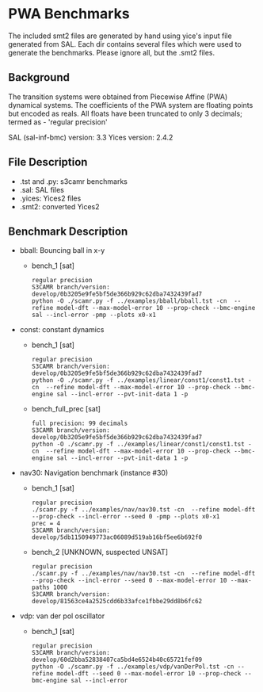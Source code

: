 # PWA Benchmarks

The included smt2 files are generated by hand using yice's input file
generated from SAL. Each dir contains several files which were used
to generate the benchmarks. Please ignore all, but the .smt2 files.

## Background

The transition systems were obtained from Piecewise Affine (PWA)
dynamical systems. The coefficients of the PWA system are floating
points but encoded as reals.
All floats have been truncated to only 3 decimals; termed as -
'regular precision'

SAL (sal-inf-bmc) version: 3.3
Yices version: 2.4.2


## File Description

- .tst and .py: s3camr benchmarks
- .sal: SAL files
- .yices: Yices2 files
- .smt2: converted Yices2


## Benchmark Description


- bball:
    Bouncing ball in x-y

    - bench_1 [sat]

        ```
        regular precision
        S3CAMR branch/version: develop/0b3205e9fe5bf5de366b929c62dba7432439fad7
        python -O ./scamr.py -f ../examples/bball/bball.tst -cn  --refine model-dft --max-model-error 10 --prop-check --bmc-engine sal --incl-error -pmp --plots x0-x1
        ```

- const:
    constant dynamics

    - bench_1 [sat]

        ```
        regular precision
        S3CAMR branch/version: develop/0b3205e9fe5bf5de366b929c62dba7432439fad7
        python -O ./scamr.py -f ../examples/linear/const1/const1.tst -cn  --refine model-dft --max-model-error 10 --prop-check --bmc-engine sal --incl-error --pvt-init-data 1 -p
        ```

    - bench_full_prec [sat]

        ```
        full precision: 99 decimals
        S3CAMR branch/version: develop/0b3205e9fe5bf5de366b929c62dba7432439fad7
        python -O ./scamr.py -f ../examples/linear/const1/const1.tst -cn  --refine model-dft --max-model-error 10 --prop-check --bmc-engine sal --incl-error --pvt-init-data 1 -p
        ```

- nav30:
    Navigation benchmark (instance #30)

    - bench_1 [sat]

        ```
        regular precision
        ./scamr.py -f ../examples/nav/nav30.tst -cn  --refine model-dft --prop-check --incl-error --seed 0 -pmp --plots x0-x1
        prec = 4
        S3CAMR branch/version: develop/5db1150949773ac06089d519ab16bf5ee6b692f0
        ```

    - bench_2 [UNKNOWN, suspected UNSAT]

        ```
        regular precision
        ./scamr.py -f ../examples/nav/nav30.tst -cn  --refine model-dft --prop-check --incl-error --seed 0 --max-model-error 10 --max-paths 1000
        S3CAMR branch/version: develop/81563ce4a2525cdd6b33afce1fbbe29dd8b6fc62
        ```

- vdp:
    van der pol oscillator

    - bench_1 [sat]

        ```
        regular precision
        S3CAMR branch/version: develop/60d2bba52838407ca5bd4e6524b40c65721fef09
        python -O ./scamr.py -f ../examples/vdp/vanDerPol.tst -cn --refine model-dft --seed 0 --max-model-error 10 --prop-check --bmc-engine sal --incl-error
        ```
